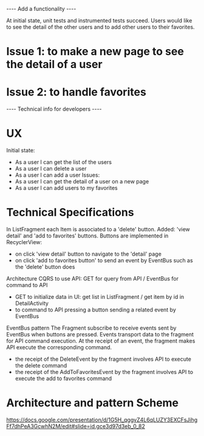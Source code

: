 ---- Add a functionality ----

At initial state, unit tests and instrumented tests succeed.
Users would like to see the detail of the other users and to add other users to their favorites.
# Issue 1: to make a new page to see the detail of a user
# Issue 2: to handle favorites

---- Technical info for developers ----

# UX
Initial state:
- As a user I can get the list of the users
- As a user I can delete a user
- As a user I can add a user
Issues:
- As a user I can get the detail of a user on a new page
- As a user I can add users to my favorites

# Technical Specifications
In ListFragment each Item is associated to a 'delete' button. Added: 'view detail' and 'add to favorites' buttons.
Buttons are implemented in RecyclerView:
- on click 'view detail' button to navigate to the 'detail' page
- on click 'add to favorites button' to send an event by EventBus such as the 'delete' button does

Architecture CQRS to use API: GET for query from API / EventBus for command to API
- GET to initialize data in UI: get list in ListFragment / get item by id in DetailActivity
- to command to API pressing a button sending a related event by EventBus

EventBus pattern
The Fragment subscribe to receive events sent by EventBus when buttons are pressed.
Events transport data to the fragment for API command execution.
At the receipt of an event, the fragment makes API execute the corresponding command.
- the receipt of the DeleteEvent by the fragment involves API to execute the delete command
- the receipt of the AddToFavoritesEvent by the fragment involves API to execute the add to favorites command

# Architecture and pattern Scheme
https://docs.google.com/presentation/d/1G5H_qggvZ4L6qLUZY3EXCFsJihgFf7dhPeA3GcwhN2M/edit#slide=id.gce3d97d3eb_0_82
